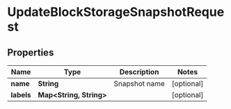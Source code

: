 

# UpdateBlockStorageSnapshotRequest


## Properties

| Name | Type | Description | Notes |
|------------ | ------------- | ------------- | -------------|
|**name** | **String** | Snapshot name |  [optional] |
|**labels** | **Map&lt;String, String&gt;** |  |  [optional] |



